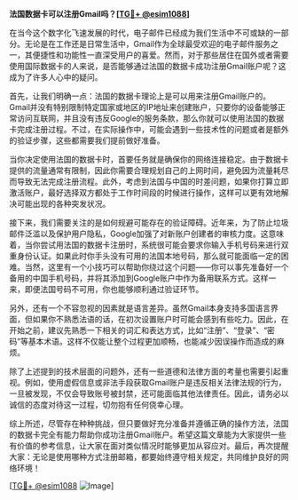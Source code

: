 **法国数据卡可以注册Gmail吗？[[TG💪+ @esim1088](https://t.me/s/esim1088)]**

在当今这个数字化飞速发展的时代，电子邮件已经成为我们生活中不可或缺的一部分。无论是在工作还是日常生活中，Gmail作为全球最受欢迎的电子邮件服务之一，其便捷性和功能性一直深受用户的喜爱。然而，对于那些居住在国外或者需要使用国际数据卡的人来说，是否能够通过法国的数据卡成功注册Gmail账户呢？这成为了许多人心中的疑问。

首先，让我们明确一点：法国的数据卡理论上是可以用来注册Gmail账户的。Gmail并没有特别限制特定国家或地区的IP地址来创建账户，只要你的设备能够正常访问互联网，并且没有违反Google的服务条款，那么你就可以使用法国的数据卡完成注册过程。不过，在实际操作中，可能会遇到一些技术性的问题或者是额外的验证步骤，这些都需要我们提前做好准备。

当你决定使用法国的数据卡时，首要任务就是确保你的网络连接稳定。由于数据卡提供的流量通常有限制，因此你需要合理规划自己的上网时间，避免因为流量耗尽而导致无法完成注册流程。此外，考虑到法国与中国的时差问题，如果你打算立即激活账户，最好选择双方都处于工作时间段的时候进行操作，这样可以更有效地解决可能出现的各种突发状况。

接下来，我们需要关注的是如何规避可能存在的验证障碍。近年来，为了防止垃圾邮件泛滥以及保护用户隐私，Google加强了对新账户创建者的审核力度。这意味着，当你尝试用法国的数据卡注册时，系统很可能会要求你输入手机号码来进行双重身份认证。如果此时你手头没有可用的法国本地号码，那么就可能面临一定的困难。当然，这里有一个小技巧可以帮助你绕过这个问题——你可以事先准备好一个备用的中国手机号码，并将其添加到Google账户中作为备用联系方式。这样一来，即便法国号码不可用，你也能够顺利通过验证环节。

另外，还有一个不容忽视的因素就是语言差异。虽然Gmail本身支持多国语言界面，但如果你不熟悉法语的话，在初次设置账户时可能会感到有些吃力。因此，在开始之前，建议先熟悉一下相关的词汇和表达方式，比如“注册”、“登录”、“密码”等基本术语。这样不仅能让整个过程更加顺畅，也能减少因误操作而造成的麻烦。

除了上述提到的技术层面的问题外，还有一些道德和法律方面的考量也需要引起重视。例如，使用虚假信息或非法手段获取Gmail账户是违反相关法律法规的行为，一旦被发现，不仅会导致账号被封禁，还可能面临其他法律责任。因此，请务必以诚信的态度对待这一过程，切勿抱有任何侥幸心理。

综上所述，尽管存在种种挑战，但只要做好充分准备并遵循正确的操作方法，法国的数据卡完全有能力帮助你成功注册Gmail账户。希望这篇文章能为大家提供一些有价值的参考信息，让大家在面对类似情况时能够更加从容应对。最后，再次提醒大家：无论是使用哪种方式注册邮箱，都要始终遵守相关规定，共同维护良好的网络环境！

[[TG💪+ @esim1088](https://t.me/s/esim1088) ![Image](https://i.postimg.cc/4NQfJmqS/Snipaste-2025-05-13-00-14-12.png)]